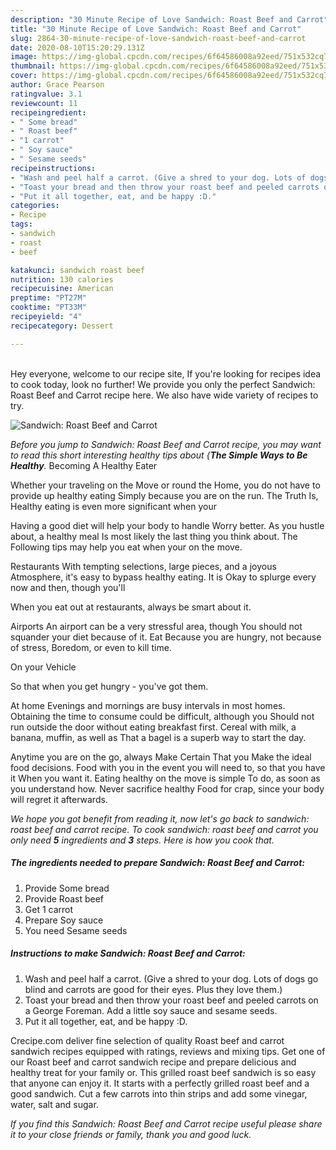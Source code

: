 ```yaml
---
description: "30 Minute Recipe of Love Sandwich: Roast Beef and Carrot"
title: "30 Minute Recipe of Love Sandwich: Roast Beef and Carrot"
slug: 2864-30-minute-recipe-of-love-sandwich-roast-beef-and-carrot
date: 2020-08-10T15:20:29.131Z
image: https://img-global.cpcdn.com/recipes/6f64586008a92eed/751x532cq70/sandwich-roast-beef-and-carrot-recipe-main-photo.jpg
thumbnail: https://img-global.cpcdn.com/recipes/6f64586008a92eed/751x532cq70/sandwich-roast-beef-and-carrot-recipe-main-photo.jpg
cover: https://img-global.cpcdn.com/recipes/6f64586008a92eed/751x532cq70/sandwich-roast-beef-and-carrot-recipe-main-photo.jpg
author: Grace Pearson
ratingvalue: 3.1
reviewcount: 11
recipeingredient:
- " Some bread"
- " Roast beef"
- "1 carrot"
- " Soy sauce"
- " Sesame seeds"
recipeinstructions:
- "Wash and peel half a carrot. (Give a shred to your dog. Lots of dogs go blind and carrots are good for their eyes. Plus they love them.)"
- "Toast your bread and then throw your roast beef and peeled carrots on a George Foreman. Add a little soy sauce and sesame seeds."
- "Put it all together, eat, and be happy :D."
categories:
- Recipe
tags:
- sandwich
- roast
- beef

katakunci: sandwich roast beef 
nutrition: 130 calories
recipecuisine: American
preptime: "PT27M"
cooktime: "PT33M"
recipeyield: "4"
recipecategory: Dessert

---
```

<br>
Hey everyone, welcome to our recipe site, If you're looking for recipes idea to cook today, look no further! We provide you only the perfect Sandwich: Roast Beef and Carrot recipe here. We also have wide variety of recipes to try.
<br>


![Sandwich: Roast Beef and Carrot](https://img-global.cpcdn.com/recipes/6f64586008a92eed/751x532cq70/sandwich-roast-beef-and-carrot-recipe-main-photo.jpg)

<i>Before you jump to Sandwich: Roast Beef and Carrot recipe, you may want to read this short interesting healthy tips about {<strong>The Simple Ways to Be Healthy</strong>.</i>
Becoming A Healthy Eater

Whether your traveling on the Move or round the
Home, you do not have to provide up healthy eating
Simply because you are on the run. The Truth Is,
Healthy eating is even more significant when your


Having a good diet will help your body to handle
Worry better. As you hustle about, a healthy meal
Is most likely the last thing you think about. The
Following tips may help you eat when your on the move.

Restaurants
With tempting selections, large pieces, and a joyous 
Atmosphere, it's easy to bypass healthy eating. It is 
Okay to splurge every now and then, though you'll

When you eat out at restaurants, always be smart
about it.

Airports
An airport can be a very stressful area, though 
You should not squander your diet because of it. Eat
Because you are hungry, not because of stress,
Boredom, or even to kill time.

On your Vehicle 

So that when you get hungry - you've got them.

At home
Evenings and mornings are busy intervals in most homes.
Obtaining the time to consume could be difficult, although you
Should not run outside the door without eating breakfast
first. Cereal with milk, a banana, muffin, as well as 
That a bagel is a superb way to start the day.

Anytime you are on the go, always Make Certain That you
Make the ideal food decisions. 
Food with you in the event you will need to, so that you have it
When you want it. Eating healthy on the move is simple 
To do, as soon as you understand how. Never sacrifice healthy
Food for crap, since your body will regret it afterwards.


<i>We hope you got benefit from reading it, now let's go back to sandwich: roast beef and carrot recipe. To cook sandwich: roast beef and carrot you only need <strong>5</strong> ingredients and <strong>3</strong> steps. Here is how you cook that.
</i>

##### The ingredients needed to prepare Sandwich: Roast Beef and Carrot:

1. Provide  Some bread
1. Provide  Roast beef
1. Get 1 carrot
1. Prepare  Soy sauce
1. You need  Sesame seeds


##### Instructions to make Sandwich: Roast Beef and Carrot:

1. Wash and peel half a carrot. (Give a shred to your dog. Lots of dogs go blind and carrots are good for their eyes. Plus they love them.)
1. Toast your bread and then throw your roast beef and peeled carrots on a George Foreman. Add a little soy sauce and sesame seeds.
1. Put it all together, eat, and be happy :D.


Crecipe.com deliver fine selection of quality Roast beef and carrot sandwich recipes equipped with ratings, reviews and mixing tips. Get one of our Roast beef and carrot sandwich recipe and prepare delicious and healthy treat for your family or. This grilled roast beef sandwich is so easy that anyone can enjoy it. It starts with a perfectly grilled roast beef and a good sandwich. Cut a few carrots into thin strips and add some vinegar, water, salt and sugar. 

<i>If you find this Sandwich: Roast Beef and Carrot recipe useful please share it to your close friends or family, thank you and good luck.</i>
